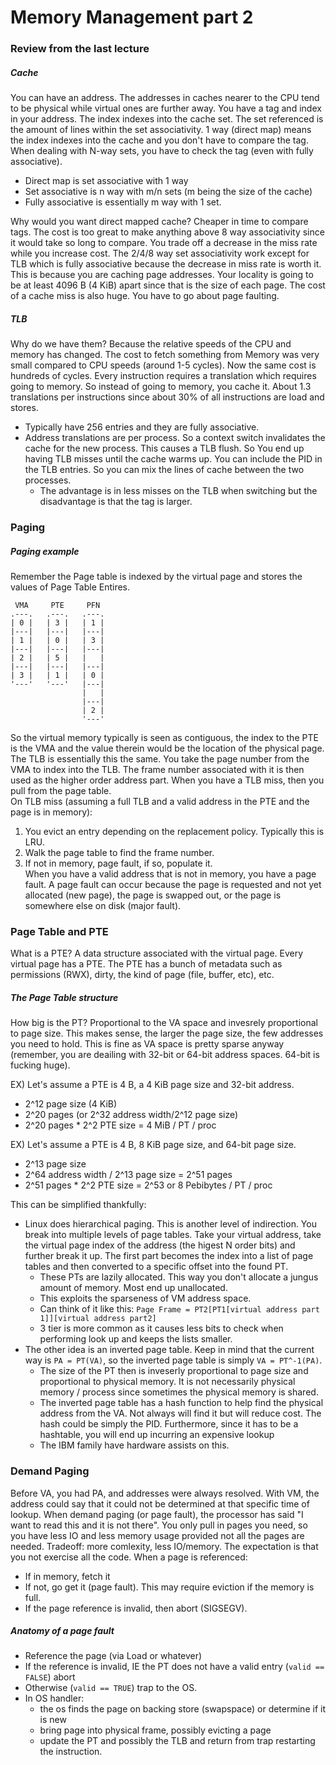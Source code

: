 # Memory Management part 2

### Review from the last lecture

##### Cache
You can have an address. The addresses in caches nearer to the CPU tend to be physical while virtual ones are further away. You have a tag and index in your address. The index indexes into the cache set. The set referenced is the amount of lines within the set associativity. 1 way (direct map) means the index indexes into the cache and you don't have to compare the tag. When dealing with N-way sets, you have to check the tag (even with fully associative). 
* Direct map is set associative with 1 way
* Set associative is n way with m/n sets (m being the size of the cache)
* Fully associative is essentially m way with 1 set. 

Why would you want direct mapped cache? Cheaper in time to compare tags. The cost is too great to make anything above 8 way associativity since it would take so long to compare. You trade off a decrease in the miss rate while you increase cost. The 2/4/8 way set associativity work except for TLB which is fully associative because the decrease in miss rate is worth it. This is because you are caching page addresses. Your locality is going to be at least 4096 B (4 KiB) apart since that is the size of each page. The cost of a cache miss is also huge. You have to go about page faulting. 

##### TLB
Why do we have them? Because the relative speeds of the CPU and memory  has changed. The cost to fetch something from Memory was very small compared to CPU speeds (around 1-5 cycles). Now the same cost is hundreds of cycles. Every instruction requires a translation which requires going to memory. So instead of going to memory, you cache it. About 1.3 translations per instructions since about 30% of all instructions are load and stores. 
* Typically have 256 entries and they are fully associative. 
* Address translations are per process. So a context switch invalidates the cache for the new process. This causes a TLB flush. So You end up having TLB misses until the cache warms up. You can include the PID in the TLB entries. So you can mix the lines of cache between the two processes. 
  * The advantage is in less misses on the TLB when switching but the disadvantage is that the tag is larger. 


### Paging

##### Paging example
Remember the Page table is indexed by the virtual page and stores the values of Page Table Entires. 

```
 VMA     PTE     PFN
.---.   .---.   .---.
| 0 |   | 3 |   | 1 |
|---|   |---|   |---|
| 1 |   | 0 |   | 3 | 
|---|   |---|   |---|
| 2 |   | 5 |   |   |
|---|   |---|   |---|
| 3 |   | 1 |   | 0 |
'---'   '---'   |---|
                |   |
                |---|
                | 2 |
                '---'
```
So the virtual memory typically is seen as contiguous, the index to the PTE is the VMA and the value therein would be the location of the physical page. The TLB is essentially this the same. You take the page number from the VMA to index into the TLB. The frame number associated with it is then used as the higher order address part. When you have a TLB miss, then you pull from the page table.  
On TLB miss (assuming a full TLB and a valid address in the PTE and the page is in memory):  
1. You evict an entry depending on the replacement policy. Typically this is LRU.  
2. Walk the page table to find the frame number.  
3. If not in memory, page fault, if so, populate it.  
When you have a valid address that is not in memory, you have a page fault. A page fault can occur because the page is requested and not yet allocated (new page), the page is swapped out, or the page is somewhere else on disk (major fault). 

### Page Table and PTE
What is a PTE? A data structure associated with the virtual page. Every virtual page has a PTE. The PTE has a bunch of metadata such as permissions (RWX), dirty, the kind of page (file, buffer, etc), etc.  

##### The Page Table structure
How big is the PT? Proportional to the VA space and invesrely proportional to page size. This makes sense, the larger the page size, the few addresses you need to hold. This is fine as VA space is pretty sparse anyway (remember, you are deailing with 32-bit or 64-bit address spaces. 64-bit is fucking huge).  

EX) Let's assume a PTE is 4 B, a 4 KiB page size and 32-bit address.  
* 2^12 page size (4 KiB)
* 2^20 pages (or 2^32 address width/2^12 page size)
* 2^20 pages * 2^2 PTE size = 4 MiB / PT / proc
 
EX) Let's assume a PTE is 4 B, 8 KiB page size, and 64-bit page size. 
* 2^13 page size
* 2^64 address width / 2^13 page size = 2^51 pages
* 2^51 pages * 2^2 PTE size = 2^53 or 8 Pebibytes / PT / proc

This can be simplified thankfully: 
* Linux does hierarchical paging. This is another level of indirection. You break into multiple levels of page tables. Take your virtual address, take the virtual page index of the address (the higest N order bits) and further break it up. The first part becomes the index into a list of page tables and then converted to a specific offset into the found PT. 
  * These PTs are lazily allocated. This way you don't allocate a jungus amount of memory. Most end up unallocated. 
  * This exploits the sparseness of VM address space. 
  * Can think of it like this: `Page Frame = PT2[PT1[virtual address part 1]][virtual address part2]`
  * 3 tier is more common as it causes less bits to check when performing look up and keeps the lists smaller. 
* The other idea is an inverted page table. Keep in mind that the current way is `PA = PT(VA)`, so the inverted page table is simply `VA = PT^-1(PA)`.
  * The size of the PT then is inveserly proportional to page size and proportional to physical memory. It is not necessarily physical memory / process since sometimes the physical memory is shared. 
  * The inverted page table has a hash function to help find the physical address from the VA. Not always will find it but will reduce cost. The hash could be simply the PID. Furthermore, since it has to be a hashtable, you will end up incurring an expensive lookup
  * The IBM family have hardware assists on this. 
   
### Demand Paging
Before VA, you had PA, and addresses were always resolved. With VM, the address could say that it could not be determined at that specific time of lookup. When demand paging (or page fault), the processor has said "I want to read this and it is not there". You only pull in pages you need, so you have less IO and less memory usage provided not all the pages are needed. Tradeoff: more comlexity, less IO/memory. The expectation is that you not exercise all the code. When a page is referenced: 
* If in memory, fetch it
* If not, go get it (page fault). This may require eviction if the memory is full. 
* If the page reference is invalid, then abort (SIGSEGV). 

##### Anatomy of a page fault
* Reference the page (via Load or whatever)
* If the reference is invalid, IE the PT does not have a valid entry (`valid == FALSE`) abort
* Otherwise (`valid == TRUE`) trap to the OS. 
* In OS handler:
  * the os finds the page on backing store (swapspace) or determine if it is new
  * bring page into physical frame, possibly evicting a page
  * update the PT and possibly the TLB and return from trap restarting the instruction. 
